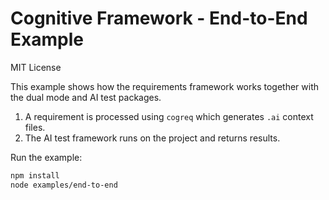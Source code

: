 # Cognitive Framework - End-to-End Example

MIT License

This example shows how the requirements framework works together with the dual mode and AI test packages.

1. A requirement is processed using `cogreq` which generates `.ai` context files.
2. The AI test framework runs on the project and returns results.

Run the example:

```bash
npm install
node examples/end-to-end
```
